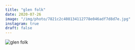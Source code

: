 ```yaml
---
title: "glen folk"
date: 2020-07-26
image: "/img/photo/7821c2c408134112778e046adf7d8d7e.jpg"
instagram: true
draft: false
---
```


![glen folk](/img/photo/7821c2c408134112778e046adf7d8d7e.jpg)

